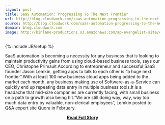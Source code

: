 ```yaml
---
layout: post
title: SaaS Automation: Progressing To The Next Frontier
url: http://blog.cloudwork.com/saas-automation-progressing-to-the-next-frontier/
source: http://blog.cloudwork.com/saas-automation-progressing-to-the-next-frontier/
domain: blog.cloudwork.com
image: http://kinlane-productions.s3.amazonaws.com/ap-evangelist-site/curated/screenshots/8138_blog_cloudwork_com.png
---
```

{% include JB/setup %}<p>SaaS automation is becoming a necessity for any business that is looking to maintain productivity gains from using cloud-based business tools, says our CEO, Christophe Primault.According to entrepreneur and successful SaaS founder Jason Lemkin, getting apps to talk to each other is “a huge next frontier”.With at least 100 new business cloud apps being added to the market each month, any business making use of Software-as-a-Service can quickly end up repeating data entry in multiple business tools.It is a headache that mid-size companies are currently facing, with small business on a path to growth also being hit.“We are still doing way, way, way too much data entry by valuable, non-clerical employees”, Lemkin posted to Q&amp;A expert site Quora in February.</p>
<center><p><a href="http://blog.cloudwork.com/saas-automation-progressing-to-the-next-frontier/" style='padding:25px; font-sze:18px; font-weight: bold;'>Read Full Story</a></p></center>

